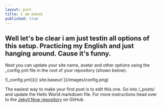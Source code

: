 ```yaml
---
layout: post
title: I am maked
published: true
---
```


## Well let's be clear i am just testin all options of this setup. Practicing my English and just hanging around. Cause it's funny.




Next you can update your site name, avatar and other options using the _config.yml file in the root of your repository (shown below).

![_config.yml]({{ site.baseurl }}/images/config.png)

The easiest way to make your first post is to edit this one. Go into /_posts/ and update the Hello World markdown file. For more instructions head over to the [Jekyll Now repository](https://github.com/barryclark/jekyll-now) on GitHub.
